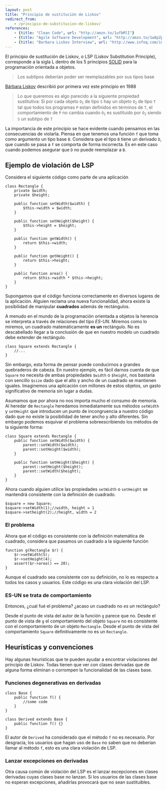 ```yaml
---
layout: post
title: "Principio de sustitución de Liskov"
redirect_from:
    - /principio-de-substitucion-de-liskov/
references:
    - {title: "Clean Code", url: "http://amzn.to/1ufbMlI"}
    - {title: "Agile Software Development", url: "http://amzn.to/1w8pZpY"}
    - {title: "Barbara Liskov Interview", url: "http://www.infoq.com/interviews/barbara-liskov"}
---
```


El principio de sustitución de Liskov, o LSP (Liskov Substitution Principle), corresponde a la sigla L dentro de los 5 principios [SOLID](http://wikipedia.com/SOLID) para la programación orientada a objetos.

> Los subtipos deberían poder ser reemplazables por sus tipos base

<!--more-->

[Bárbara Liskov](http://en.wikipedia.org/wiki/Barbara_Liskov) describió por primera vez este principio en 1988
> Lo que queremos es algo parecido a la siguiente propiedad sustitutiva: Si por cada objeto <code>O<sub>1</sub></code> de tipo `S` hay un objeto <code>O<sub>2</sub></code> de tipo `T` tal que todos los programas `P` estan definidos en términos de `T`, el comportamiento de `P` no cambia cuando <code>O<sub>1</sub></code> es sustituido por <code>O<sub>2</sub></code> siendo `S` un subtipo de `T`

La importancia de este principio se hace evidente cuando pensamos en las consecuencias de violarla. Piensa en que tenemos una función `f` que toma como argumento un tipo base `B`. Considera que el tipo `B` tiene un derivado `D`, que cuando se pasa a `f` se comporta de forma incorrecta. Es en este caso cuando podemos asegurar que `D` no puede reemplazar a `B`.

## Ejemplo de violación de LSP
Considera el siguiente código como parte de una aplicación

```php?start_inline=1
class Rectangle {
    private $width;
    private $height;

    public function setWidth($width) {
        $this->width = $width;
    }

    public function setHeight($height) {
        $this->height = $height;
    }

    public function getWidth() {
        return $this->width;
    }

    public function getHeight() {
        return $this->height;
    }

    public function area() {
        return $this->width * $this->height;
    }
}
```

Supongamos que el código funciona correctamente en diversos lugares de la aplicación. Alguien reclama una nueva funcionalidad, ahora existe la posibilidad de manipular **cuadrados** además de rectángulos.

A menudo en el mundo de la programación orientada a objetos la herencia se interpreta a través de relaciones del tipo *ES-UN*. Miremos como lo miremos, un cuadrado matemáticamente **es un** rectángulo. No es descabellado llegar a la conclusión de que en nuestro modelo un cuadrado debe extender de rectángulo.

```php?start_inline=1
class Square extends Rectangle {
    //...
}
```

Sin embargo, esta forma de pensar puede conducirnos a grandes quebraderos de cabeza. En nuestro ejemplo, es fácil darnos cuenta de que `Square` no necesita de ambas propiedades `$width` o `$height`, nos bastaría con sencillo `$size` dado que el alto y ancho de un cuadrado se mantienen iguales. Imaginemos una aplicación con millones de estos objetos, un gasto significativo de memoria sin lugar a dudas.

Asumamos que por ahora no nos importa mucho el consumo de memoria. Al heredar de `Rectangle` heredamos inmediatamente sus métodos `setWidth` y `setHeight` que introducen un punto de incongruencia a nuestro código dado que no existe la posibilidad de tener ancho y alto diferentes. Sin embargo podemos esquivar el problema sobreescribiendo los métodos de la siguiente forma:

```php?start_inline=1
class Square extends Rectangle {
    public function setWidth($width) {
        parent::setWidth($width);
        parent::setHeight($width);
    }

    public function setHeight($height) {
        parent::setHeight($height);
        parent::setWidth($height);
    }
}
```

Ahora cuando alguien utilice las propiedades `setWidth` o `setHeight` se mantendrá consistente con la definición de cuadrado.

```php?start_inline=1
$square = new Square;
$square->setWidth(1);//width, height = 1
$square->setheight(2);//height, width = 2
```

### El problema
Ahora que el código es consistente con la definición matemática de cuadrado, considera que pasamos un cuadrado a la siguiente función

```php?start_inline=1
function g(Rectangle $r) {
    $r->setWidth(5);
    $r->setHeight(4);
    assert($r->area() == 20);
}
```

Aunque el cuadrado sea consistente con su definición, no lo es respecto a todos los casos y usuarios. Este código es una clara violación del LSP.

### ES-UN se trata de comportamiento
Entonces, ¿cual fué el problema? ¿acaso un cuadrado no *es un* rectángulo?

Desde el punto de vista del autor de la función `g` parece que no. Desde el punto de vista de `g` el comportamiento del objeto `Square` no es consistente con el comportamiento de un objeto `Rectangle`. Desde el punto de vista del comportamiento `Square` definitivamente no es un `Rectangle`.

## Heurísticas y convenciones
Hay algunas heurísticas que te pueden ayudar a encontrar violaciones del principio de Liskov. Todas tienen que ver con clases derivadas que de alguna forma eliminan o corrompen la funcionalidad de las clases base.

### Funciones degenerativas en derivadas

```php?start_inline=1
class Base {
    public function f() {
        //some code
    }
}

class Derived extends Base {
    public function f() {}
}
```

El autor de `Derived` ha considerado que el método `f` no es necesario. Por desgracia, los usuarios que hagan uso de `Base` no saben que no deberían llamar al método `f`, esto es una clara violación de LSP.

### Lanzar excepciones en derivadas
Otra causa común de violación del LSP es el lanzar excepciones en clases derivadas cuyas clases base no lanzan. Si los usuarios de las clases base no esperan excepciones, añadirlas provocará que no sean sustituibles.
